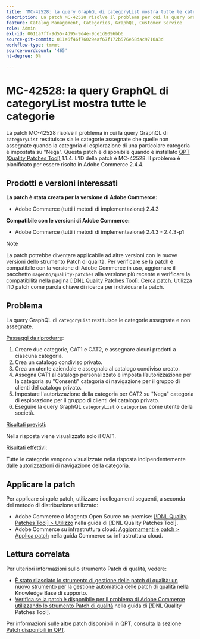 ```yaml
---
title: 'MC-42528: la query GraphQL di categoryList mostra tutte le categorie'
description: La patch MC-42528 risolve il problema per cui la query GraphQL di "categoryList" restituisce sia le categorie assegnate che quelle non assegnate quando la categoria di navigazione di una particolare categoria è impostata su "Deny". Questa patch è disponibile quando è installato [Quality Patches Tool (QPT)](https://experienceleague.adobe.com/it/docs/commerce-operations/tools/quality-patches-tool/quality-patches-tool-to-self-serve-quality-patches) 1.1.4. L’ID della patch è MC-42528. Il problema è pianificato per essere risolto in Adobe Commerce 2.4.4.
feature: Catalog Management, Categories, GraphQL, Customer Service
role: Admin
exl-id: 0611a7ff-9d55-4d95-9d4e-9ce1d9096bb6
source-git-commit: 011a6f46f76029eaf67f172b576e58dac9710a3d
workflow-type: tm+mt
source-wordcount: '465'
ht-degree: 0%

---
```


# MC-42528: la query GraphQL di categoryList mostra tutte le categorie

La patch MC-42528 risolve il problema in cui la query GraphQL di `categoryList` restituisce sia le categorie assegnate che quelle non assegnate quando la categoria di esplorazione di una particolare categoria è impostata su &quot;Nega&quot;. Questa patch è disponibile quando è installato [QPT (Quality Patches Tool)](https://experienceleague.adobe.com/it/docs/commerce-operations/tools/quality-patches-tool/quality-patches-tool-to-self-serve-quality-patches) 1.1.4. L’ID della patch è MC-42528. Il problema è pianificato per essere risolto in Adobe Commerce 2.4.4.

## Prodotti e versioni interessati

**La patch è stata creata per la versione di Adobe Commerce:**

* Adobe Commerce (tutti i metodi di implementazione) 2.4.3

**Compatibile con le versioni di Adobe Commerce:**

* Adobe Commerce (tutti i metodi di implementazione) 2.4.3 - 2.4.3-p1

>[!NOTE]
>
>La patch potrebbe diventare applicabile ad altre versioni con le nuove versioni dello strumento Patch di qualità. Per verificare se la patch è compatibile con la versione di Adobe Commerce in uso, aggiornare il pacchetto `magento/quality-patches` alla versione più recente e verificare la compatibilità nella pagina [[!DNL Quality Patches Tool]: Cerca patch](https://experienceleague.adobe.com/it/docs/commerce-operations/tools/quality-patches-tool/quality-patches-tool-to-self-serve-quality-patches). Utilizza l’ID patch come parola chiave di ricerca per individuare la patch.

## Problema

La query GraphQL di `categoryList` restituisce le categorie assegnate e non assegnate.

<u>Passaggi da riprodurre</u>:

1. Creare due categorie, CAT1 e CAT2, e assegnare alcuni prodotti a ciascuna categoria.
1. Crea un catalogo condiviso privato.
1. Crea un utente aziendale e assegnalo al catalogo condiviso creato.
1. Assegna CAT1 al catalogo personalizzato e imposta l’autorizzazione per la categoria su &quot;Consenti&quot; categoria di navigazione per il gruppo di clienti del catalogo privato.
1. Impostare l&#39;autorizzazione della categoria per CAT2 su &quot;Nega&quot; categoria di esplorazione per il gruppo di clienti del catalogo privato.
1. Eseguire la query GraphQL `categoryList` o `categories` come utente della società.

<u>Risultati previsti</u>:

Nella risposta viene visualizzato solo il CAT1.

<u>Risultati effettivi</u>:

Tutte le categorie vengono visualizzate nella risposta indipendentemente dalle autorizzazioni di navigazione della categoria.

## Applicare la patch

Per applicare singole patch, utilizzare i collegamenti seguenti, a seconda del metodo di distribuzione utilizzato:

* Adobe Commerce o Magento Open Source on-premise: [[!DNL Quality Patches Tool] > Utilizzo](/help/tools/quality-patches-tool/usage.md) nella guida di [!DNL Quality Patches Tool].
* Adobe Commerce su infrastruttura cloud: [Aggiornamenti e patch > Applica patch](https://experienceleague.adobe.com/docs/commerce-cloud-service/user-guide/develop/upgrade/apply-patches.html?lang=it) nella guida Commerce su infrastruttura cloud.

## Lettura correlata

Per ulteriori informazioni sullo strumento Patch di qualità, vedere:

* [È stato rilasciato lo strumento di gestione delle patch di qualità: un nuovo strumento per la gestione automatica delle patch di qualità](https://experienceleague.adobe.com/it/docs/commerce-operations/tools/quality-patches-tool/quality-patches-tool-to-self-serve-quality-patches) nella Knowledge Base di supporto.
* [Verifica se la patch è disponibile per il problema di Adobe Commerce utilizzando lo strumento Patch di qualità](/help/tools/quality-patches-tool/patches-available-in-qpt/check-patch-for-magento-issue-with-magento-quality-patches.md) nella guida di [!DNL Quality Patches Tool].

Per informazioni sulle altre patch disponibili in QPT, consulta la sezione [Patch disponibili in QPT](https://support.magento.com/hc/en-us/sections/360010506631-Patches-available-in-MQP-tool-).
